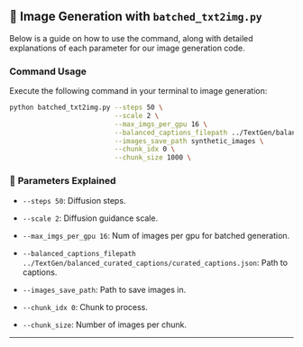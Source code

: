 
## 🎨 Image Generation with `batched_txt2img.py`

Below is a guide on how to use the command, along with detailed explanations of each parameter for our image generation code. 

### **Command Usage**

Execute the following command in your terminal to image generation:

```bash
python batched_txt2img.py --steps 50 \
                          --scale 2 \
                          --max_imgs_per_gpu 16 \
                          --balanced_captions_filepath ../TextGen/balanced_curated_captions/curated_captions.json \
                          --images_save_path synthetic_images \
                          --chunk_idx 0 \
                          --chunk_size 1000 \
```

### 📖 **Parameters Explained**

- `--steps 50`: Diffusion steps.

- `--scale 2`: Diffusion guidance scale.

- `--max_imgs_per_gpu 16`: Num of images per gpu for batched generation.

- `--balanced_captions_filepath ../TextGen/balanced_curated_captions/curated_captions.json`: Path to captions.

- `--images_save_path`: Path to save images in.

- `--chunk_idx 0`: Chunk to process.

- `--chunk_size`: Number of images per chunk.

---
